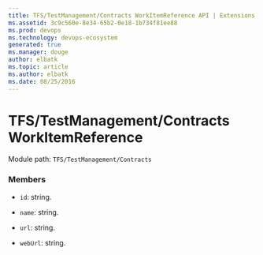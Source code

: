```yaml
---
title: TFS/TestManagement/Contracts WorkItemReference API | Extensions for Azure DevOps Services
ms.assetid: 3c9c560e-8e34-65b2-0e18-1b734f81ee88
ms.prod: devops
ms.technology: devops-ecosystem
generated: true
ms.manager: douge
author: elbatk
ms.topic: article
ms.author: elbatk
ms.date: 08/25/2016
---
```


# TFS/TestManagement/Contracts WorkItemReference

Module path: `TFS/TestManagement/Contracts`


### Members

* `id`: string. 

* `name`: string. 

* `url`: string. 

* `webUrl`: string. 

